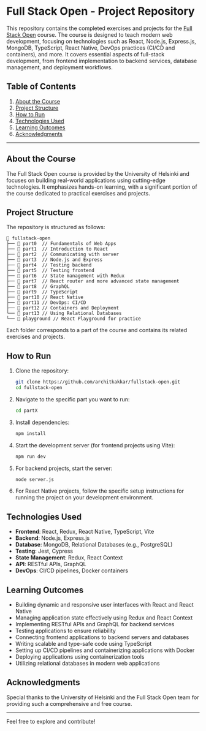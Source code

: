 # Full Stack Open - Project Repository

This repository contains the completed exercises and projects for the [Full Stack Open](https://fullstackopen.com/en/) course. The course is designed to teach modern web development, focusing on technologies such as React, Node.js, Express.js, MongoDB, TypeScript, React Native, DevOps practices (CI/CD and containers), and more. It covers essential aspects of full-stack development, from frontend implementation to backend services, database management, and deployment workflows.

## Table of Contents

1. [About the Course](#about-the-course)
2. [Project Structure](#project-structure)
3. [How to Run](#how-to-run)
4. [Technologies Used](#technologies-used)
5. [Learning Outcomes](#learning-outcomes)
6. [Acknowledgments](#acknowledgments)

---

## About the Course

The Full Stack Open course is provided by the University of Helsinki and focuses on building real-world applications using cutting-edge technologies. It emphasizes hands-on learning, with a significant portion of the course dedicated to practical exercises and projects.

## Project Structure

The repository is structured as follows:

```
📂 fullstack-open
├── 📂 part0  // Fundamentals of Web Apps
├── 📂 part1  // Introduction to React
├── 📂 part2  // Communicating with server
├── 📂 part3  // Node.js and Express
├── 📂 part4  // Testing backend
├── 📂 part5  // Testing frontend
├── 📂 part6  // State management with Redux
├── 📂 part7  // React router and more advanced state management
├── 📂 part8  // GraphQL
├── 📂 part9  // TypeScript
├── 📂 part10 // React Native
├── 📂 part11 // DevOps: CI/CD
├── 📂 part12 // Containers and Deployment
└── 📂 part13 // Using Relational Databases
└── 📂 playground // React Playground for practice
```

Each folder corresponds to a part of the course and contains its related exercises and projects.

## How to Run

1. Clone the repository:
   ```bash
   git clone https://github.com/architkakkar/fullstack-open.git
   cd fullstack-open
   ```

2. Navigate to the specific part you want to run:
   ```bash
   cd partX
   ```

3. Install dependencies:
   ```bash
   npm install
   ```

4. Start the development server (for frontend projects using Vite):
   ```bash
   npm run dev
   ```

5. For backend projects, start the server:
   ```bash
   node server.js
   ```

6. For React Native projects, follow the specific setup instructions for running the project on your development environment.

## Technologies Used

- **Frontend**: React, Redux, React Native, TypeScript, Vite
- **Backend**: Node.js, Express.js
- **Database**: MongoDB, Relational Databases (e.g., PostgreSQL)
- **Testing**: Jest, Cypress
- **State Management**: Redux, React Context
- **API**: RESTful APIs, GraphQL
- **DevOps**: CI/CD pipelines, Docker containers

## Learning Outcomes

- Building dynamic and responsive user interfaces with React and React Native
- Managing application state effectively using Redux and React Context
- Implementing RESTful APIs and GraphQL for backend services
- Testing applications to ensure reliability
- Connecting frontend applications to backend servers and databases
- Writing scalable and type-safe code using TypeScript
- Setting up CI/CD pipelines and containerizing applications with Docker
- Deploying applications using containerization tools
- Utilizing relational databases in modern web applications

## Acknowledgments

Special thanks to the University of Helsinki and the Full Stack Open team for providing such a comprehensive and free course.

---

Feel free to explore and contribute!

